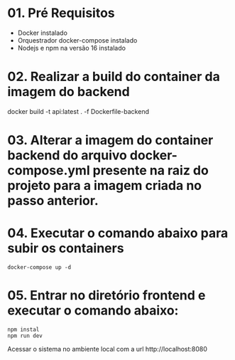 # 01. Pré Requisitos

- Docker instalado
- Orquestrador docker-compose instalado
- Nodejs e npm na versão 16 instalado

# 02. Realizar a build do container da imagem do backend

docker build -t api:latest . -f Dockerfile-backend

# 03. Alterar a imagem do container backend do arquivo docker-compose.yml presente na raiz do projeto para a imagem criada no passo anterior. 

# 04. Executar o comando abaixo para subir os containers

```
docker-compose up -d
```

# 05. Entrar no diretório frontend e executar o comando abaixo:

```
npm instal
npm run dev
```

Acessar o sistema no ambiente local com a url http://localhost:8080